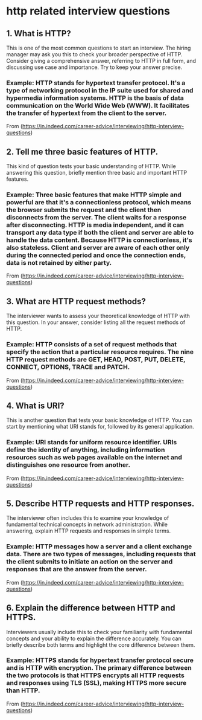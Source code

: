 #  http related interview questions


 ## 1. What is HTTP?
This is one of the most common questions to start an interview. The hiring manager may ask you this to check your broader perspective of HTTP. Consider giving a comprehensive answer, referring to HTTP in full form, and discussing use case and importance. Try to keep your answer precise.
### Example: HTTP stands for hypertext transfer protocol. It's a type of networking protocol in the IP suite used for shared and hypermedia information systems. HTTP is the basis of data communication on the World Wide Web (WWW). It facilitates the transfer of hypertext from the client to the server.

From (https://in.indeed.com/career-advice/interviewing/http-interview-questions)

## 2. Tell me three basic features of HTTP.
This kind of question tests your basic understanding of HTTP. While answering this question, briefly mention three basic and important HTTP features.
### Example: Three basic features that make HTTP simple and powerful are that it's a connectionless protocol, which means the browser submits the request and the client then disconnects from the server. The client waits for a response after disconnecting. HTTP is media independent, and it can transport any data type if both the client and server are able to handle the data content. Because HTTP is connectionless, it's also stateless. Client and server are aware of each other only during the connected period and once the connection ends, data is not retained by either party.

From (https://in.indeed.com/career-advice/interviewing/http-interview-questions)

## 3. What are HTTP request methods?
The interviewer wants to assess your theoretical knowledge of HTTP with this question. In your answer, consider listing all the request methods of HTTP.
### Example: HTTP consists of a set of request methods that specify the action that a particular resource requires. The nine HTTP request methods are GET, HEAD, POST, PUT, DELETE, CONNECT, OPTIONS, TRACE and PATCH.

From (https://in.indeed.com/career-advice/interviewing/http-interview-questions)

## 4. What is URI?
This is another question that tests your basic knowledge of HTTP. You can start by mentioning what URI stands for, followed by its general application.
### Example: URI stands for uniform resource identifier. URIs define the identity of anything, including information resources such as web pages available on the internet and distinguishes one resource from another.

From (https://in.indeed.com/career-advice/interviewing/http-interview-questions)

## 5. Describe HTTP requests and HTTP responses.
The interviewer often includes this to examine your knowledge of fundamental technical concepts in network administration. While answering, explain HTTP requests and responses in simple terms.
### Example: HTTP messages how a server and a client exchange data. There are two types of messages, including requests that the client submits to initiate an action on the server and responses that are the answer from the server.

From (https://in.indeed.com/career-advice/interviewing/http-interview-questions)

## 6. Explain the difference between HTTP and HTTPS.
Interviewers usually include this to check your familiarity with fundamental concepts and your ability to explain the difference accurately. You can briefly describe both terms and highlight the core difference between them.
### Example: HTTPS stands for hypertext transfer protocol secure and is HTTP with encryption. The primary difference between the two protocols is that HTTPS encrypts all HTTP requests and responses using TLS (SSL), making HTTPS more secure than HTTP.

From (https://in.indeed.com/career-advice/interviewing/http-interview-questions)

